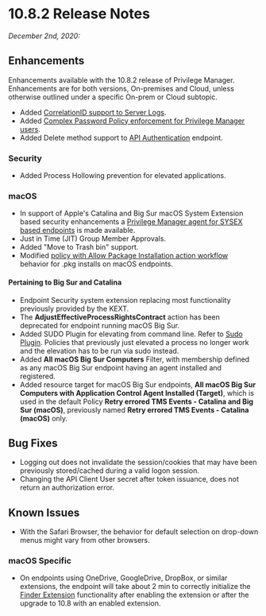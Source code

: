 [title]: # (10.8.2 Release)
[tags]: # (on-premises,cloud)
[priority]: # (30093)
# 10.8.2 Release Notes

_December 2nd, 2020:_

## Enhancements

Enhancements available with the 10.8.2 release of Privilege Manager. Enhancements are for both versions, On-premises and Cloud, unless otherwise outlined under a specific On-prem or Cloud subtopic.

* Added [CorrelationID support to Server Logs](../admin/log-viewer.md).
* Added [Complex Password Policy enforcement for Privilege Manager users](../admin/users/pw-complexity.md).
* Added Delete method support to [API Authentication](https://docs.thycotic.com/privman-api/10.8.0/authentication#delete) endpoint.

### Security

* Added Process Hollowing prevention for elevated applications.

### macOS

* In support of Apple's Catalina and Big Sur macOS System Extension based security enhancements a [Privilege Manager agent for SYSEX based endpoints](../install/agents/agent-inst-mac.md) is made available.
* Just in Time (JIT) Group Member Approvals.
* Added "Move to Trash bin" support.
* Modified [policy with Allow Package Installation action workflow](../computer-groups/macOS/examples/index.md#agent_behavior_with_actions) behavior for .pkg installs on macOS endpoints.

#### Pertaining to Big Sur and Catalina

* Endpoint Security system extension replacing most functionality previously provided by the KEXT.
* The __AdjustEffectiveProcessRightsContract__ action has been deprecated for endpoint running macOS Big Sur.
* Added SUDO Plugin for elevating from command line. Refer to [Sudo Plugin](../platforms/macOS/sudo-plugin.md). Policies that previously just elevated a process no longer work and the elevation has to be run via sudo instead.
* Added __All macOS Big Sur Computers__ Filter, with membership defined as any macOS Big Sur endpoint having an agent installed and registered.
* Added resource target for macOS Big Sur endpoints, __All macOS Big Sur Computers with Application Control Agent Installed (Target)__, which is used in the default Policy __Retry errored TMS Events - Catalina and Big Sur (macOS)__, previously named __Retry errored TMS Events - Catalina (macOS)__ only.

## Bug Fixes

* Logging out does not invalidate the session/cookies that may have been previously stored/cached during a valid logon session.
* Changing the API Client User secret after token issuance, does not return an authorization error.

## Known Issues

* With the Safari Browser, the behavior for default selection on drop-down menus might vary from other browsers.

### macOS Specific

* On endpoints using OneDrive, GoogleDrive, DropBox, or similar extensions, the endpoint will take about 2 min to correctly initialize the [Finder Extension](../computer-groups/macOS/examples/self-elevation.md#troubleshooting__verify_the_finder_extension_is_installed) functionality after enabling the extension or after the upgrade to 10.8 with an enabled extension.